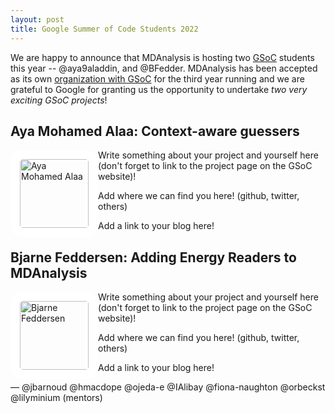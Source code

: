 ```yaml
---
layout: post
title: Google Summer of Code Students 2022
---
```


We are happy to announce that MDAnalysis is hosting two [GSoC][gsoc]
students this year -- @aya9aladdin, and @BFedder. MDAnalysis has been accepted as its own
[organization with GSoC][mda-gsoc] for the third year running and we are grateful to Google for granting us
the opportunity to undertake _two very exciting GSoC projects_!

## Aya Mohamed Alaa: Context-aware guessers

<img
src="Aya's Picture Here"
title="Aya Mohamed Alaa" alt="Aya Mohamed Alaa"
style="float: left; width: 110px; height: 110px; border-radius: 20px; border: 15px solid white" />

Write something about your project and yourself here (don't forget to link to the project page on the GSoC website)!

Add where we can find you here! (github, twitter, others)

Add a link to your blog here!


## Bjarne Feddersen: Adding Energy Readers to MDAnalysis

<img
src="Bjarne's Picture Here"
title="Bjarne Feddersen" alt="Bjarne Feddersen"
style="float: left; width: 110px; height: 110px; border-radius: 20px; border: 15px solid white" />

Write something about your project and yourself here (don't forget to link to the project page on the GSoC website)!

Add where we can find you here! (github, twitter, others)

Add a link to your blog here!


— @jbarnoud @hmacdope @ojeda-e @IAlibay @fiona-naughton @orbeckst @lilyminium (mentors)

[gsoc]: https://summerofcode.withgoogle.com
[mda-gsoc]: https://summerofcode.withgoogle.com/programs/2022/organizations/mdanalysis
